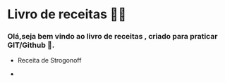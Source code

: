 # Livro de receitas  :man_cook:

### Olá,seja bem vindo ao livro de receitas , criado para praticar GIT/Github :call_me_hand:.

- Receita de Strogonoff

- 

  





